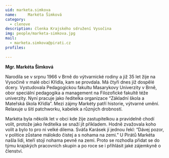 ```yaml
---
uid: marketa.simkova
name:     Markéta Šimková
category:
  - clenove
description: členka Krajského sdružení Vysočina
img: people/marketa-simkova.jpg
mail:
  - marketa.simkova@pirati.cz
profiles:
  
---
```

**Mgr. Markéta Šimková**

Narodila se v srpnu 1966 v Brně do výtvarnické rodiny a již 35 let žije na Vysočině v malé obci Křídla, kam se provdala. Má čtyři dnes již dospělé dcery. Vystudovala Pedagogickou fakultu Masarykovy Univerzity v Brně, obor speciální pedagogika a management na Filozofické fakultě téže univerzity. Nyní pracuje jako ředitelka organizace “Základní škola a Mateřská škola Křídla”. Mezi zájmy Markéty patří historie, výtvarné umění. Relaxuje u šití patchworku, kabelek a různých drobností. 

Markéta byla několik let v obci kde žije zastupitelkou a pravidelně chodí volit, protože jako ředitelka se snaží jít příkladem. Hodně zvažovala koho volit a bylo to pro ni velké dilema. Sváťa Karásek jí jednou řekl: “Dávej pozor, v politice zůstane málokdo čistej a s nohama na zemi.” U Pirátů Markéta našla lidi, kteří stojí nohama pevně na zemi. Proto se rozhodla přidat se do týmu krajských pracovních skupin a po roce se i přihlásit jaké zájemkyně o členství. 


